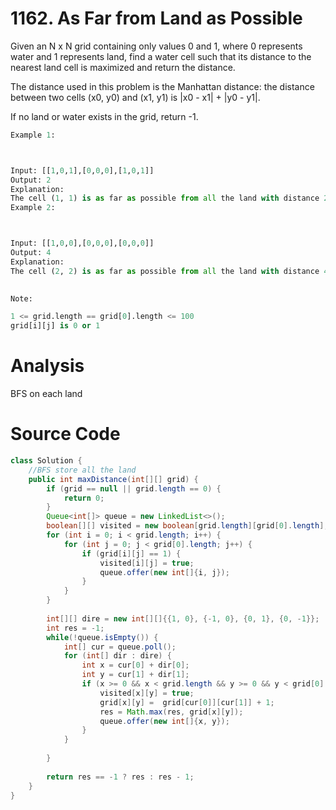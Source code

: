 # 1162. As Far from Land as Possible

Given an N x N grid containing only values 0 and 1, where 0 represents water and 1 represents land, find a water cell such that its distance to the nearest land cell is maximized and return the distance.

The distance used in this problem is the Manhattan distance: the distance between two cells (x0, y0) and (x1, y1) is |x0 - x1| + |y0 - y1|.

If no land or water exists in the grid, return -1.

```python
Example 1:



Input: [[1,0,1],[0,0,0],[1,0,1]]
Output: 2
Explanation: 
The cell (1, 1) is as far as possible from all the land with distance 2.
Example 2:



Input: [[1,0,0],[0,0,0],[0,0,0]]
Output: 4
Explanation: 
The cell (2, 2) is as far as possible from all the land with distance 4.
 

Note:

1 <= grid.length == grid[0].length <= 100
grid[i][j] is 0 or 1
```

# Analysis
BFS on each land
# Source Code
```java
class Solution {
    //BFS store all the land
    public int maxDistance(int[][] grid) {
        if (grid == null || grid.length == 0) {
            return 0;
        }
        Queue<int[]> queue = new LinkedList<>();
        boolean[][] visited = new boolean[grid.length][grid[0].length];
        for (int i = 0; i < grid.length; i++) {
            for (int j = 0; j < grid[0].length; j++) {
                if (grid[i][j] == 1) {
                    visited[i][j] = true;
                    queue.offer(new int[]{i, j});
                }
            }
        }
        
        int[][] dire = new int[][]{{1, 0}, {-1, 0}, {0, 1}, {0, -1}};
        int res = -1;
        while(!queue.isEmpty()) {
            int[] cur = queue.poll();
            for (int[] dir : dire) {
                int x = cur[0] + dir[0];
                int y = cur[1] + dir[1];
                if (x >= 0 && x < grid.length && y >= 0 && y < grid[0].length && !visited[x][y]) {
                    visited[x][y] = true;
                    grid[x][y] =  grid[cur[0]][cur[1]] + 1;
                    res = Math.max(res, grid[x][y]);
                    queue.offer(new int[]{x, y});
                }
            }
            
        }
        
        return res == -1 ? res : res - 1;
    }
}
```
